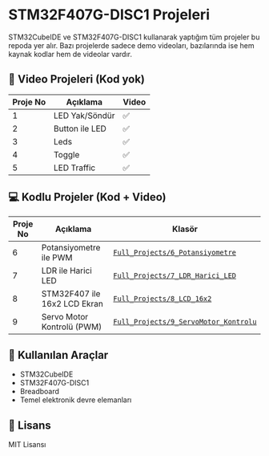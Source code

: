 # STM32F407G-DISC1 Projeleri

STM32CubeIDE ve STM32F407G-DISC1 kullanarak yaptığım tüm projeler bu repoda yer alır. Bazı projelerde sadece demo videoları, bazılarında ise hem kaynak kodlar hem de videolar vardır.

## 🎥 Video Projeleri (Kod yok)
| Proje No | Açıklama | Video |
|----------|----------|--------|
| 1 | LED Yak/Söndür | ✅ |
| 2 | Button ile LED | ✅ |
| 3 | Leds | ✅ |
| 4 | Toggle | ✅ |
| 5 | LED Traffic | ✅ |

## 💻 Kodlu Projeler (Kod + Video)

| Proje No | Açıklama                     | Klasör                                                                         |
| -------- | ---------------------------- | ------------------------------------------------------------------------------ |
| 6        | Potansiyometre ile PWM       | [`Full_Projects/6_Potansiyometre`](./Full_Projects/6_Potansiyometre)           |
| 7        | LDR ile Harici LED           | [`Full_Projects/7_LDR_Harici_LED`](./Full_Projects/7_LDR_Harici_LED)           |
| 8        | STM32F407 ile 16x2 LCD Ekran | [`Full_Projects/8_LCD_16x2`](./Full_Projects/stm32f407-lcd-16x2)               |
| 9        | Servo Motor Kontrolü (PWM)   | [`Full_Projects/9_ServoMotor_Kontrolu`](./Full_Projects/08_ServoMotor_Kontrolu)|

## 🧰 Kullanılan Araçlar
- STM32CubeIDE
- STM32F407G-DISC1
- Breadboard
- Temel elektronik devre elemanları

## 📝 Lisans
MIT Lisansı


